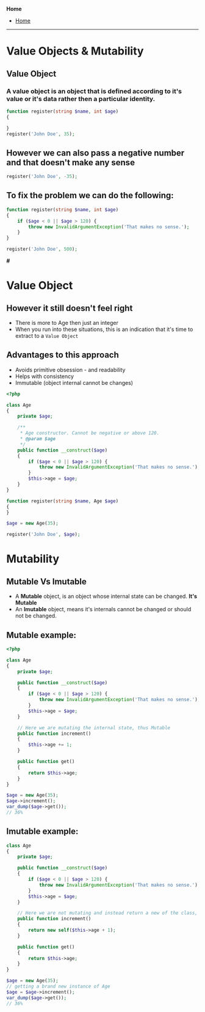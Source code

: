 **Home**
- [Home](../index.md)
---

# Value Objects & Mutability

## Value Object
### A value object is an object that is defined according to it's value or it's data rather then a particular identity.

```php
function register(string $name, int $age)
{

}
register('John Doe', 35);
```

## However we can also pass a negative number and that doesn't make any sense
```php
register('John Doe', -35);
```
## To fix the problem we can do the following:
```php
function register(string $name, int $age)
{
    if ($age < 0 || $age > 120) {
        throw new InvalidArgumentException('That makes no sense.');
    }
}

register('John Doe', 500);
```
**#**
# Value Object
## However it still doesn't feel right
- There is more to Age then just an integer
- When you run into these situations, this is an indication that it's time to extract to a `Value Object`

## Advantages to this approach
- Avoids primitive obsession - and readability
- Helps with consistency
- Immutable (object internal cannot be changes)

```php
<?php

class Age
{
    private $age;

    /**
     * Age constructor. Cannot be negative or above 120.
     * @param $age
     */
    public function __construct($age)
    {
        if ($age < 0 || $age > 120) {
            throw new InvalidArgumentException('That makes no sense.');
        }
        $this->age = $age;
    }
}

function register(string $name, Age $age)
{
}

$age = new Age(35);

register('John Doe', $age);
```

# Mutability
## Mutable Vs Imutable
- A **Mutable** object, is an object whose internal state can be changed. **It's Mutable**
- An **Imutable** object, means it's internals cannot be changed or should not be changed.

## **Mutable** example:
```php
<?php

class Age
{
    private $age;

    public function __construct($age)
    {
        if ($age < 0 || $age > 120) {
            throw new InvalidArgumentException('That makes no sense.');
        }
        $this->age = $age;
    }

    // Here we are mutating the internal state, thus Mutable
    public function increment()
    {
        $this->age += 1;
    }

    public function get()
    {
        return $this->age;
    }
}

$age = new Age(35);
$age->increment();
var_dump($age->get());
// 36%
```
## **Imutable** example:
```php
class Age
{
    private $age;

    public function __construct($age)
    {
        if ($age < 0 || $age > 120) {
            throw new InvalidArgumentException('That makes no sense.');
        }
        $this->age = $age;
    }

    // Here we are not mutating and instead return a new of the class, thus Imutable
    public function increment()
    {
        return new self($this->age + 1);
    }

    public function get()
    {
        return $this->age;
    }
}

$age = new Age(35);
// getting a brand new instance of Age
$age = $age->increment();
var_dump($age->get());
// 36%
```
